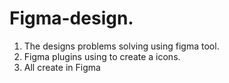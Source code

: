 # Figma-design.
1. The designs problems solving using figma tool.
2. Figma plugins using to create a icons.
3. All create in Figma
